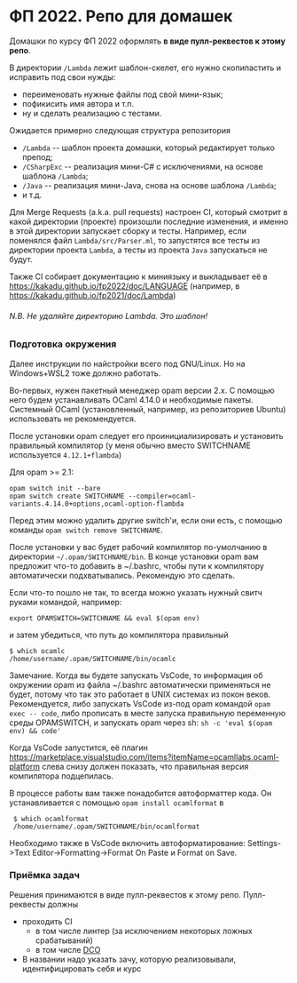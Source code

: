 # ФП 2022. Репо для домашек

Домашки по курсу ФП 2022 оформлять **в виде пулл-реквестов к этому репо**.

В директории `/Lambda` лежит шаблон-скелет, его нужно скопипастить и исправить под свои нужды:
- переименовать нужные файлы под свой мини-язык;
- пофикисить имя автора и т.п.
- ну и сделать реализацию с тестами.

Ожидается примерно следующая структура репозитория
- `/Lambda` -- шаблон проекта домашки, который редактирует только препод;
- `/CSharpExc` -- реализация мини-С# c исключениями, на основе шаблона `/Lambda`;
- `/Java` -- реализация мини-Java, снова на основе шаблона `/Lambda`;
- и т.д.

Для Merge Requests (a.k.a. pull requests) настроен CI, который смотрит в какой директории (проекте) произошли последние изменения,
и именно в этой директории запускает сборку и тесты.
Например, если поменялся файл `Lambda/src/Parser.ml`, то запустятся все тесты из директории проекта `Lambda`,
а тесты из проекта `Java` запускаться не будут.

Также CI собирает документацию к миниязыку и выкладывает её в https://kakadu.github.io/fp2022/doc/LANGUAGE
(например, в https://kakadu.github.io/fp2021/doc/Lambda)

###### N.B. Не удаляйте директорию Lambda. Это шаблон!


### Подготовка окружения

Далее инструкции по найстройки всего под GNU/Linux. Но на Windows+WSL2 тоже должно работать.

Во-первых, нужен пакетный менеджер opam версии 2.х. С помощью него будем устанавливать OCaml 4.14.0 и необходимые пакеты.
Системный OCaml (установленный, например, из репозиториев Ubuntu) использовать не рекомендуется.

После установки opam следует его проинициализировать и установить правильный компилятор (у меня обычно вместо SWITCHNAME используется `4.12.1+flambda`)

Для opam >= 2.1:

    opam switch init --bare
    opam switch create SWITCHNAME --compiler=ocaml-variants.4.14.0+options,ocaml-option-flambda

Перед этим можно удалить другие switch'и, если они есть, с помощью команды `opam switch remove SWITCHNAME`.

После установки у вас будет рабочий компилятор по-умолчанию в директории `~/.opam/SWITCHNAME/bin`. В конце установки opam вам предложит что-то добавить в ~/.bashrc, чтобы пути к компилятору автоматически подхватывались. Рекомендую это сделать.

Если что-то пошло не так, то всегда можно указать нужный свитч руками командой, например:

    export OPAMSWITCH=SWITCHNAME && eval $(opam env)

и затем убедиться, что путь до компилятора правильный

    $ which ocamlc
    /home/username/.opam/SWITCHNAME/bin/ocamlc

Замечание. Когда вы будете запускать VsCode, то информация об  окружении opam из файла ~/.bashrc автоматически применяться не будет, потому что так это работает в UNIX системах из покон веков. Рекомендуется, либо запускать VsCode из-под opam командой `opam exec -- code`, либо прописать в месте запуска правильную переменную среды OPAMSWITCH, и запускать opam через sh: `sh -c 'eval $(opam env) && code'`

Когда VsCode запустится, её плагин https://marketplace.visualstudio.com/items?itemName=ocamllabs.ocaml-platform слева снизу должен показать, что правильная версия компилятора подцепилась.

В процессе работы вам также понадобится автоформаттер кода. Он устанавливается с помощью `opam install ocamlformat` в

     $ which ocamlformat
     /home/username/.opam/SWITCHNAME/bin/ocamlformat

Необходимо также в VsCode включить автоформатирование: Settings->Text Editor->Formatting->Format On Paste и Format on Save.


### Приёмка задач

Решения принимаются в виде пулл-реквестов к этому репо. Пулл-реквесты должны
* проходить CI
  * в том числе линтер (за исключением некоторых ложных срабатываний)
  * в том числе [DCO](https://github.com/apps/dco)
* В названии надо указать зачу, которую реализовывали, идентифицировать себя и курс
